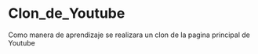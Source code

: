 # Clon_de_Youtube
Como manera de aprendizaje se realizara un clon de la pagina principal de Youtube
